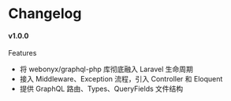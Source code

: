 # Changelog

#### v1.0.0

Features
 - 将 webonyx/graphql-php 库彻底融入 Laravel 生命周期
 - 接入 Middleware、Exception 流程，引入 Controller 和 Eloquent
 - 提供 GraphQL 路由、Types、QueryFields 文件结构